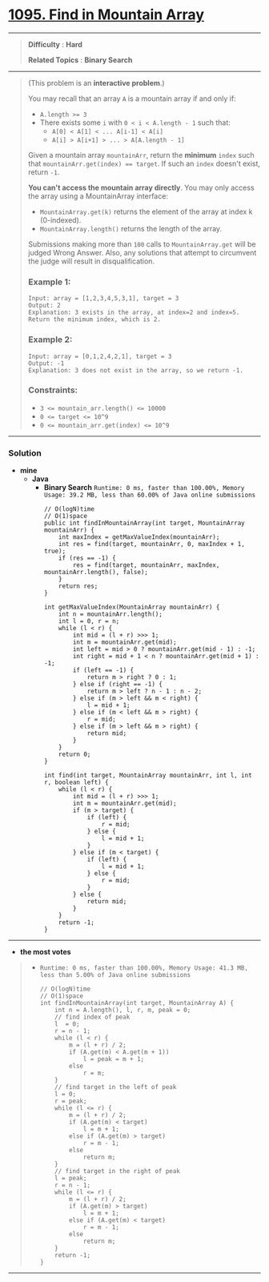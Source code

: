 # [1095. Find in Mountain Array](https://leetcode.com/problems/find-in-mountain-array/)

---

> **Difficulty** : **Hard**
>
> **Related Topics** : **Binary Search**

---


> (This problem is an **interactive problem**.)
>
> You may recall that an array `A` is a mountain array if and only if:
> * `A.length >= 3`
> * There exists some `i` with `0 < i < A.length - 1` such that:
>   * `A[0] < A[1] < ... A[i-1] < A[i]`
>   * `A[i] > A[i+1] > ... > A[A.length - 1]`
>
> Given a mountain array `mountainArr`, return the **minimum** `index` such that `mountainArr.get(index) == target`.  If such an `index` doesn't exist, return `-1`.
>
> **You can't access the mountain array directly**.  You may only access the array using a MountainArray interface:
> * `MountainArray.get(k)` returns the element of the array at index k (0-indexed).
> * `MountainArray.length()` returns the length of the array.
>
>
> Submissions making more than `100` calls to `MountainArray.get` will be judged Wrong Answer.  Also, any solutions that attempt to circumvent the judge will result in disqualification.
>
>
>
> ### Example 1:
> ```
> Input: array = [1,2,3,4,5,3,1], target = 3
> Output: 2
> Explanation: 3 exists in the array, at index=2 and index=5. Return the minimum index, which is 2.
> ```
>
> ### Example 2:
> ```
> Input: array = [0,1,2,4,2,1], target = 3
> Output: -1
> Explanation: 3 does not exist in the array, so we return -1.
> ```
>
> ### Constraints:
> * `3 <= mountain_arr.length() <= 10000`
> * `0 <= target <= 10^9`
> * `0 <= mountain_arr.get(index) <= 10^9`


---


### Solution
* **mine**
  * **Java**
    * **Binary Search** `Runtime: 0 ms, faster than 100.00%, Memory Usage: 39.2 MB, less than 60.00% of Java online submissions`
      ```
      // O(logN)time
      // O(1)space
      public int findInMountainArray(int target, MountainArray mountainArr) {
          int maxIndex = getMaxValueIndex(mountainArr);
          int res = find(target, mountainArr, 0, maxIndex + 1, true);
          if (res == -1) {
              res = find(target, mountainArr, maxIndex, mountainArr.length(), false);
          }
          return res;
      }

      int getMaxValueIndex(MountainArray mountainArr) {
          int n = mountainArr.length();
          int l = 0, r = n;
          while (l < r) {
              int mid = (l + r) >>> 1;
              int m = mountainArr.get(mid);
              int left = mid > 0 ? mountainArr.get(mid - 1) : -1;
              int right = mid + 1 < n ? mountainArr.get(mid + 1) : -1;
              if (left == -1) {
                  return m > right ? 0 : 1;
              } else if (right == -1) {
                  return m > left ? n - 1 : n - 2;
              } else if (m > left && m < right) {
                  l = mid + 1;
              } else if (m < left && m > right) {
                  r = mid;
              } else if (m > left && m > right) {
                  return mid;
              }
          }
          return 0;
      }

      int find(int target, MountainArray mountainArr, int l, int r, boolean left) {
          while (l < r) {
              int mid = (l + r) >>> 1;
              int m = mountainArr.get(mid);
              if (m > target) {
                  if (left) {
                      r = mid;
                  } else {
                      l = mid + 1;
                  }
              } else if (m < target) {
                  if (left) {
                      l = mid + 1;
                  } else {
                      r = mid;
                  }
              } else {
                  return mid;
              }
          }
          return -1;
      }
      ```

---

* **the most votes**
>  * `Runtime: 0 ms, faster than 100.00%, Memory Usage: 41.3 MB, less than 5.00% of Java online submissions`
>    ```
>    // O(logN)time
>    // O(1)space
>    int findInMountainArray(int target, MountainArray A) {
>        int n = A.length(), l, r, m, peak = 0;
>        // find index of peak
>        l  = 0;
>        r = n - 1;
>        while (l < r) {
>            m = (l + r) / 2;
>            if (A.get(m) < A.get(m + 1))
>                l = peak = m + 1;
>            else
>                r = m;
>        }
>        // find target in the left of peak
>        l = 0;
>        r = peak;
>        while (l <= r) {
>            m = (l + r) / 2;
>            if (A.get(m) < target)
>                l = m + 1;
>            else if (A.get(m) > target)
>                r = m - 1;
>            else
>                return m;
>        }
>        // find target in the right of peak
>        l = peak;
>        r = n - 1;
>        while (l <= r) {
>            m = (l + r) / 2;
>            if (A.get(m) > target)
>                l = m + 1;
>            else if (A.get(m) < target)
>                r = m - 1;
>            else
>                return m;
>        }
>        return -1;
>    }
>    ```

---

